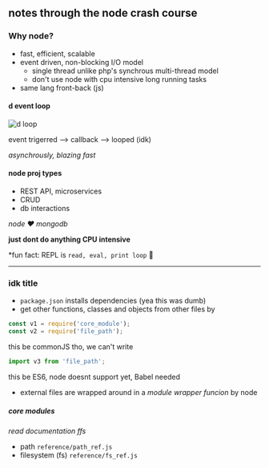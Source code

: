 ## notes through the node crash course

### Why node? 

- fast, efficient, scalable
- event driven, non-blocking I/O model
  - single thread unlike php's synchrous multi-thread model
  - don't use node with cpu intensive long running tasks
- same lang front-back (js)

#### d event loop

![d loop](https://i.ibb.co/PQ0RR7N/image.png)

event trigerred --> callback --> looped (idk)

*asynchrously, blazing fast*

#### node proj types

- REST API, microservices
- CRUD
- db interactions

*node :heart: mongodb*

**just dont do anything CPU intensive**

*fun fact: REPL is `read, eval, print loop` :exploding_head: 

---

### idk title

- `package.json` installs dependencies (yea this was dumb)  
- get other functions, classes and objects from other files by 
```js
const v1 = require('core_module');
const v2 = require('file_path');
```
this be commonJS tho, we can't write 
```js
import v3 from 'file_path';
```
this be ES6, node doesnt support yet, Babel needed
- external files are wrapped around in a *module wrapper funcion* by node 

##### core modules
*read documentation ffs*
- path `reference/path_ref.js`
- filesystem (fs) `reference/fs_ref.js`